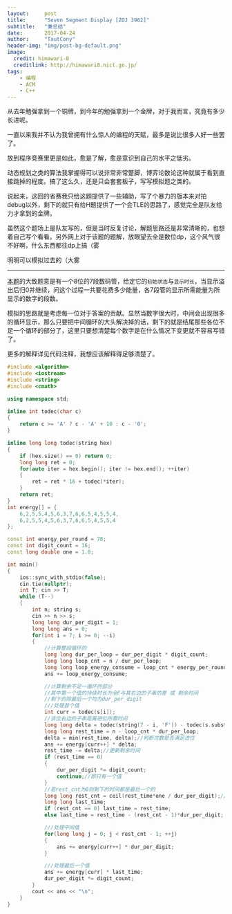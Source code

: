```yaml
---
layout:     post
title:      "Seven Segment Display [ZOJ 3962]"
subtitle:   "兼总结"
date:       2017-04-24
author:     "TautCony"
header-img: "img/post-bg-default.png"
image:
  credit: himawari-8
  creditlink: http://himawari8.nict.go.jp/
tags:
    - 编程
    - ACM
    - C++
---
```


从去年勉强拿到一个铜牌，到今年的勉强拿到一个金牌，对于我而言，究竟有多少长进呢。

<!--more-->

一直以来我并不认为我曾拥有什么惊人的编程的天赋，最多是说比很多人好一些罢了。

放到程序竞赛里更是如此，愈是了解，愈是意识到自己的水平之低劣。

动态规划之类的算法我掌握得可以说非常非常蹩脚，博弈论数论这种就属于看到直接跳掉的程度。搞了这么久，还是只会套套板子，写写模拟题之类的。

说起来，这回的省赛我只给这题提供了一些辅助，写了个暴力的版本来对拍debug以外，剩下的就只有给H题提供了一个会TLE的思路了，感觉完全是队友给力才拿到的金牌。

虽然这个题场上是队友写的，但是当时反复讨论，解题思路还是非常清晰的，也想着自己写个看看。另外网上对于该题的题解，放眼望去全是数位dp，这个风气很不好啊，什么东西都往dp上搞（雾

明明可以模拟过去的（大雾

----

[本题](http://acm.zju.edu.cn/onlinejudge/showProblem.do?problemId=5594)的大致题意是有一个8位的7段数码管，给定它的`初始状态`与`显示时长`，当显示溢出后归0并继续，问这个过程一共要花费多少能量，各7段管的显示所需能量为所显示的数字的段数。

模拟的思路就是考虑每一位对于答案的贡献。显然当数字很大时，中间会出现很多的循环显示，那么只要把中间循环的大头解决掉的话，剩下的就是结尾那些各位不足一个循环的部分了，这里只要想清楚每个数字是在什么情况下变更就不容易写错了。

更多的解释详见代码注释，我想应该解释得足够清楚了。

```cpp
#include <algorithm>
#include <iostream>
#include <string>
#include <cmath>

using namespace std;

inline int todec(char c)
{
    return c >= 'A' ? c - 'A' + 10 : c - '0';
}

inline long long todec(string hex)
{
    if (hex.size() == 0) return 0;
    long long ret = 0;
    for(auto iter = hex.begin(); iter != hex.end(); ++iter)
    {
        ret = ret * 16 + todec(*iter);
    }
    return ret;
}
int energy[] = {
    6,2,5,5,4,5,6,3,7,6,6,5,4,5,5,4,
    6,2,5,5,4,5,6,3,7,6,6,5,4,5,5,4
};

const int energy_per_round = 78;
const int digit_count = 16;
const long double one = 1.0;

int main()
{
    ios::sync_with_stdio(false);
    cin.tie(nullptr);
    int T; cin >> T;
    while (T--)
    {
        int n; string s;
        cin >> n >> s;
        long long dur_per_digit = 1;
        long long ans = 0;
        for(int i = 7; i >= 0; --i)
        {
            //计算整段循环的
            long long dur_per_loop = dur_per_digit * digit_count;
            long long loop_cnt = n / dur_per_loop;
            long long loop_energy_consume = loop_cnt * energy_per_round * dur_per_digit;
            ans += loop_energy_consume;

            //计算剩余不足一循环的部分
            //其中第一个值的持续时长为全F与其右边的子串的差 或 剩余时间
            //剩下的除最后一个均为dur_per_digit
            ///处理首个值
            int curr = todec(s[i]);
            //该位右边的子串距离进位所需时间
            long long delta = todec(string(7 - i, 'F')) - todec(s.substr(i + 1)) + 1;
            long long rest_time = n - loop_cnt * dur_per_loop;
            delta = min(rest_time, delta);//判断次数是否满足进位
            ans += energy[curr++] * delta;
            rest_time -= delta;//更新剩余时间
            if (rest_time == 0)
            {
                dur_per_digit *= digit_count;
                continue;//即只有一个值
            }
            //若rest_cnt为0则剩下的时间都是最后一个的
            long long rest_cnt = ceil(rest_time*one / dur_per_digit);//剩余的字符数
            long long last_time;
            if (rest_cnt == 0) last_time = rest_time;
            else last_time = rest_time - (rest_cnt - 1)*dur_per_digit;

            ///处理中间值
            for(long long j = 0; j < rest_cnt - 1; ++j)
            {
                ans += energy[curr++] * dur_per_digit;
            }

            ///处理最后一个值
            ans += energy[curr] * last_time;
            dur_per_digit *= digit_count;
        }
        cout << ans << "\n";
    }
}
```
